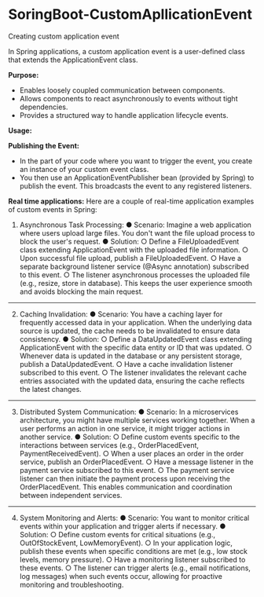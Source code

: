 # SoringBoot-CustomApllicationEvent
Creating custom application event

In Spring applications, a custom application event is a user-defined class that extends the ApplicationEvent class.

**Purpose:**
- Enables loosely coupled communication between components.
- Allows components to react asynchronously to events without tight dependencies.
- Provides a structured way to handle application lifecycle events.

**Usage:**

**Publishing the Event:**

- In the part of your code where you want to trigger the event, you create an instance of your custom event class.
- You then use an ApplicationEventPublisher bean (provided by Spring) to publish the event. This broadcasts the event to any registered listeners.

**Real time applications:**
Here are a couple of real-time application examples of custom events in Spring:

1. Asynchronous Task Processing:
●	Scenario: Imagine a web application where users upload large files. You don't want the file upload process to block the user's request.
●	Solution:
○	Define a FileUploadedEvent class extending ApplicationEvent with the uploaded file information.
○	Upon successful file upload, publish a FileUploadedEvent.
○	Have a separate background listener service (@Async annotation) subscribed to this event.
○	The listener asynchronous processes the uploaded file (e.g., resize, store in database). This keeps the user experience smooth and avoids blocking the main request.
****************************************************************************************************************************

2. Caching Invalidation:
●	Scenario: You have a caching layer for frequently accessed data in your application. When the underlying data source is updated, the cache needs to be invalidated to ensure data consistency.
●	Solution:
○	Define a DataUpdatedEvent class extending ApplicationEvent with the specific data entity or ID that was updated.
○	Whenever data is updated in the database or any persistent storage, publish a DataUpdatedEvent.
○	Have a cache invalidation listener subscribed to this event.
○	The listener invalidates the relevant cache entries associated with the updated data, ensuring the cache reflects the latest changes.
****************************************************************************************************************************

3. Distributed System Communication:
●	Scenario: In a microservices architecture, you might have multiple services working together. When a user performs an action in one service, it might trigger actions in another service.
●	Solution:
○	Define custom events specific to the interactions between services (e.g., OrderPlacedEvent, PaymentReceivedEvent).
○	When a user places an order in the order service, publish an OrderPlacedEvent.
○	Have a message listener in the payment service subscribed to this event.
○	The payment service listener can then initiate the payment process upon receiving the OrderPlacedEvent. This enables communication and coordination between independent services.
****************************************************************************************************************************

4. System Monitoring and Alerts:
●	Scenario: You want to monitor critical events within your application and trigger alerts if necessary.
●	Solution:
○	Define custom events for critical situations (e.g., OutOfStockEvent, LowMemoryEvent).
○	In your application logic, publish these events when specific conditions are met (e.g., low stock levels, memory pressure).
○	Have a monitoring listener subscribed to these events.
○	The listener can trigger alerts (e.g., email notifications, log messages) when such events occur, allowing for proactive monitoring and troubleshooting.

 
